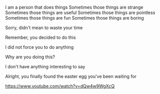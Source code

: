 I am a person that does things
Sometimes those things are strange
Sometimes those things are useful
Sometimes those things are pointless
Sometimes those things are fun
Sometimes those things are boring









































































































































































































































































































































































































































































































































































































































































































































































































































































































































































































































































































































































































































































































































































































































































































































































































































































































































































































































































































































































































































































Sorry, didn't mean to waste your time

































































































































































































































































































































































































Remember, you decided to do this





I did not force you to do anything














































































































































































































































































































































Why are you doing this?














































































































































































































































































I don't have anything interesting to say





















































































Alright, you finally found the easter egg you've been waiting for


https://www.youtube.com/watch?v=dQw4w9WgXcQ
